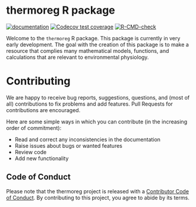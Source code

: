 thermoreg R package
================

<!-- badges: start -->

[![documentation](https://img.shields.io/badge/website-active-blue)](https://aaroncaldwell.us/thermoreg/)
[![Codecov test
coverage](https://codecov.io/gh/arcaldwell49/thermoreg/branch/main/graph/badge.svg)](https://app.codecov.io/gh/arcaldwell49/thermoreg?branch=main)
[![R-CMD-check](https://github.com/arcaldwell49/thermoreg/workflows/R-CMD-check/badge.svg)](https://github.com/arcaldwell49/thermoreg/actions)
<!-- badges: end -->

Welcome to the `thermoreg` R package. This package is currently in very
early development. The goal with the creation of this package is to make
a resource that complies many mathematical models, functions, and
calculations that are relevant to environmental physiology.

# Contributing

We are happy to receive bug reports, suggestions, questions, and (most
of all) contributions to fix problems and add features. Pull Requests
for contributions are encouraged.

Here are some simple ways in which you can contribute (in the increasing
order of commitment):

-   Read and correct any inconsistencies in the documentation
-   Raise issues about bugs or wanted features
-   Review code
-   Add new functionality

## Code of Conduct

Please note that the thermoreg project is released with a [Contributor
Code of
Conduct](https://contributor-covenant.org/version/2/0/CODE_OF_CONDUCT.html).
By contributing to this project, you agree to abide by its terms.
